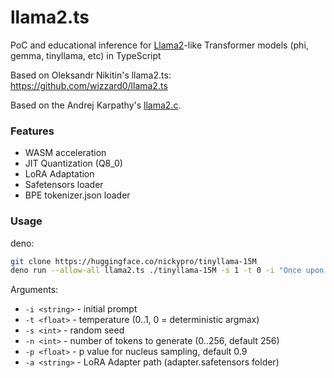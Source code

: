 # llama2.ts
PoC and educational inference for [Llama2]-like Transformer models (phi, gemma, tinyllama, etc) in TypeScript

Based on Oleksandr Nikitin's llama2.ts: https://github.com/wizzard0/llama2.ts

Based on the Andrej Karpathy's [llama2.c].

### Features
- WASM acceleration
- JIT Quantization (Q8_0)
- LoRA Adaptation
- Safetensors loader
- BPE tokenizer.json loader 

### Usage

deno:
```sh
git clone https://huggingface.co/nickypro/tinyllama-15M
deno run --allow-all llama2.ts ./tinyllama-15M -s 1 -t 0 -i "Once upon a time"
```

Arguments:
- `-i <string>` - initial prompt
- `-t <float>` - temperature (0..1, 0 = deterministic argmax)
- `-s <int>` - random seed
- `-n <int>` - number of tokens to generate (0..256, default 256)
- `-p <float>` - p value for nucleus sampling, default 0.9
- `-a <string>` - LoRA Adapter path (adapter.safetensors folder)

[llama2.ts]: https://github.com/wizzard0/llama2.ts
[t348]: https://github.com/wizzard0/t348-loader
[TinyStories]: https://arxiv.org/abs/2305.07759
[llama2.c]: https://github.com/karpathy/llama2.c
[Llama2]: https://ai.meta.com/llama/
[llama2.js]: https://github.com/epicure/llama2.js
